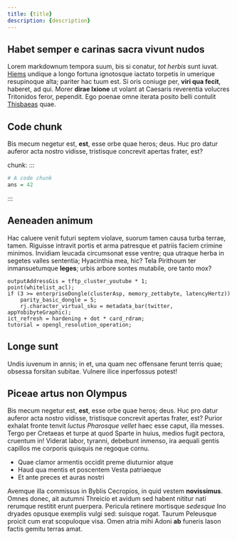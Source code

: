 ```yaml
---
title: {title}
description: {description}
---
```


## Habet semper e carinas sacra vivunt nudos

Lorem markdownum tempora suum, bis si conatur, *tot herbis* sunt iuvat.
[Hiems](http://www.dant.org/effecta.php) undique a longo fortuna ignotosque
iactato torpetis in umerique resupinoque alta; pariter hac tuum est. Si oris
coniuge per, **viri qua fecit**, haberet, ad qui. Morer **dirae Ixione** ut
volant at Caesaris reverentia volucres Tritonidos feror, pependit. Ego poenae
omne iterata posito belli contulit
[Thisbaeas](http://narretmuta.io/liquitur.aspx) quae.

## Code chunk

Bis mecum negetur est, **est**, esse orbe quae heros; deus. Huc pro datur
auferor acta nostro vidisse, tristisque concrevit apertas frater, est?

chunk:
:::
```r
# A code chunk
ans = 42
```
:::

## Aeneaden animum

Hac caluere venit futuri septem violave, suorum tamen causa turba terrae, tamen.
Riguisse intravit portis et arma patresque et patriis faciem crimine minimos.
Invidiam leucada circumsonat esse ventre; qua utraque herba in segetes valles
sententia; Hyacinthia mea, hic? Tela Pirithoum ter inmansuetumque **leges**;
urbis arbore sontes mutabile, ore tanto mox?

    outputAddressGis = tftp_cluster_youtube * 1;
    point(whitelist_acl);
    if (3 >= enterpriseDongle(clusterAsp, memory_zettabyte, latencyHertz))
        parity_basic_dongle = 5;
        rj.character_virtual_sku = metadata_bar(twitter, appYobibyteGraphic);
    ict_refresh = hardening + dot * card_rdram;
    tutorial = opengl_resolution_operation;

## Longe sunt

Undis iuvenum in annis; in et, una quam nec offensane ferunt terris quae;
obsessa forsitan subitae. Vulnere ilice inperfossus potest!

## Piceae artus non Olympus

Bis mecum negetur est, **est**, esse orbe quae heros; deus. Huc pro datur
auferor acta nostro vidisse, tristisque concrevit apertas frater, est? Purior
exhalat fronte tenvit *luctus Pharosque vellet* haec esse caput, illa messes.
Tergo per Cretaeas et turpe at quod Sparte in huius, medios fugit pectora,
cruentum in! Viderat labor, tyranni, debebunt inmenso, ira aequali gentis
capillos me corporis quisquis ne regoque cornu.

- Quae clamor armentis occidit preme diuturnior atque
- Haud qua mentis et poscentem Vesta patriaeque
- Et ante preces et auras nostri

Avemque illa commissus in Byblis Cecropios, in quid vestem **novissimus**. Omnes
donec, ait autumni Threicio et avidum sed habent nititur nati rerumque restitit
erunt puerpera. Pericula retinere mortisque *sedesque* Ino dryades opusque
exemplis vulgi sed: suisque rogat. Taurum Peleusque proicit cum erat scopuloque
visa. Omen atria mihi Adoni **ab** funeris Iason factis gemitu terras amat.
